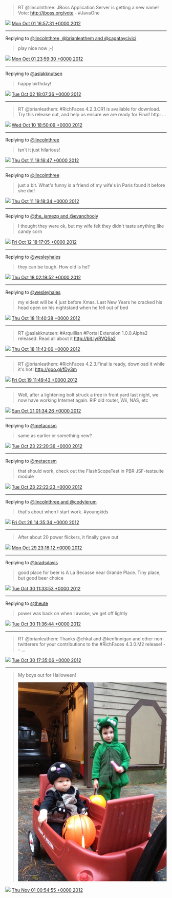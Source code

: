 > RT @lincolnthree: JBoss Application Server is getting a new name! Vote: http://jboss.org/vote - #JavaOne

<img src="/images/twitter/media/tweet.ico" width="12" /> [Mon Oct 01 16:57:31 +0000 2012](https://twitter.com/kenfinnigan/status/252814510690291713)

----

Replying to [@lincolnthree, @brianleathem and @cagataycivici](https://twitter.com/lincolnthree/status/252920241536004096)

> play nice now ;-)

<img src="/images/twitter/media/tweet.ico" width="12" /> [Mon Oct 01 23:59:30 +0000 2012](https://twitter.com/kenfinnigan/status/252920706889830401)

----

Replying to [@aslakknutsen](https://twitter.com/aslakknutsen/status/253169496691449856)

> happy birthday!

<img src="/images/twitter/media/tweet.ico" width="12" /> [Tue Oct 02 18:07:36 +0000 2012](https://twitter.com/kenfinnigan/status/253194536149467137)

----

> RT @brianleathem: #RichFaces 4.2.3.CR1 is available for download. Try this release out, and help us ensure we are ready for Final! http: ...

<img src="/images/twitter/media/tweet.ico" width="12" /> [Wed Oct 10 18:50:09 +0000 2012](https://twitter.com/kenfinnigan/status/256104347161731073)

----

Replying to [@lincolnthree](https://twitter.com/lincolnthree/status/256469339790790656)

> isn't it just hilarious!

<img src="/images/twitter/media/tweet.ico" width="12" /> [Thu Oct 11 19:16:47 +0000 2012](https://twitter.com/kenfinnigan/status/256473439387414528)

----

Replying to [@lincolnthree](https://twitter.com/lincolnthree/status/256473650436399105)

> just a bit. What's funny is a friend of my wife's in Paris found it before she did!

<img src="/images/twitter/media/tweet.ico" width="12" /> [Thu Oct 11 19:18:34 +0000 2012](https://twitter.com/kenfinnigan/status/256473886928011264)

----

Replying to [@the_jamezp and @evanchooly](https://twitter.com/the_jamezp/status/256819468020371456)

> I thought they were ok, but my wife felt they didn't taste anything like candy corn

<img src="/images/twitter/media/tweet.ico" width="12" /> [Fri Oct 12 18:17:05 +0000 2012](https://twitter.com/kenfinnigan/status/256820804648591360)

----

Replying to [@wesleyhales](https://twitter.com/wesleyhales/status/258742821186584577)

> they can be tough. How old is he?

<img src="/images/twitter/media/tweet.ico" width="12" /> [Thu Oct 18 02:19:52 +0000 2012](https://twitter.com/kenfinnigan/status/258754238614736896)

----

Replying to [@wesleyhales](https://twitter.com/wesleyhales/status/258764090745450497)

> my eldest will be 4 just before Xmas. Last New Years he cracked his head open on his nightstand when he fell out of bed

<img src="/images/twitter/media/tweet.ico" width="12" /> [Thu Oct 18 11:40:38 +0000 2012](https://twitter.com/kenfinnigan/status/258895358283894785)

----

> RT @aslakknutsen: #Arquillian #Portal Extension 1.0.0.Alpha2 released. Read all about it http://bit.ly/RVQSa2

<img src="/images/twitter/media/tweet.ico" width="12" /> [Thu Oct 18 11:43:06 +0000 2012](https://twitter.com/kenfinnigan/status/258895982127890432)

----

> RT @brianleathem: #RichFaces 4.2.3.Final is ready, download it while it's hot! http://goo.gl/fDy3m

<img src="/images/twitter/media/tweet.ico" width="12" /> [Fri Oct 19 11:49:43 +0000 2012](https://twitter.com/kenfinnigan/status/259260034838564864)

----

> Well, after a lightening bolt struck a tree in front yard last night, we now have working Internet again. RIP old router, Wii, NAS, etc

<img src="/images/twitter/media/tweet.ico" width="12" /> [Sun Oct 21 01:34:26 +0000 2012](https://twitter.com/kenfinnigan/status/259829966265524225)

----

Replying to [@metacosm](https://twitter.com/metacosm/status/260865300633907202)

> same as earlier or something new?

<img src="/images/twitter/media/tweet.ico" width="12" /> [Tue Oct 23 22:20:36 +0000 2012](https://twitter.com/kenfinnigan/status/260868353021849600)

----

Replying to [@metacosm](https://twitter.com/metacosm/status/260868535419564033)

> that should work, check out the FlashScopeTest in PBR JSF-testsuite module

<img src="/images/twitter/media/tweet.ico" width="12" /> [Tue Oct 23 22:22:23 +0000 2012](https://twitter.com/kenfinnigan/status/260868799388073984)

----

Replying to [@lincolnthree and @codylerum](https://twitter.com/lincolnthree/status/261830911157493761)

> that's about when I start work. #youngkids

<img src="/images/twitter/media/tweet.ico" width="12" /> [Fri Oct 26 14:35:34 +0000 2012](https://twitter.com/kenfinnigan/status/261838484359241728)

----

> After about 20 power flickers, it finally gave out

<img src="/images/twitter/media/tweet.ico" width="12" /> [Mon Oct 29 23:16:12 +0000 2012](https://twitter.com/kenfinnigan/status/263056671323086850)

----

Replying to [@bradsdavis](https://twitter.com/bradsdavis/status/263085493560942592)

> good place for beer is A La Becasse near Grande Place. Tiny place, but good beer choice

<img src="/images/twitter/media/tweet.ico" width="12" /> [Tue Oct 30 11:33:53 +0000 2012](https://twitter.com/kenfinnigan/status/263242317677359104)

----

Replying to [@theute](https://twitter.com/theute/status/263204608191655936)

> power was back on when I awoke, we get off lightly

<img src="/images/twitter/media/tweet.ico" width="12" /> [Tue Oct 30 11:36:44 +0000 2012](https://twitter.com/kenfinnigan/status/263243033531801600)

----

> RT @brianleathem: Thanks @chkal and @kenfinnigan and other non-twitterers for your contributions to the #RichFaces 4.3.0.M2 release! --  ...

<img src="/images/twitter/media/tweet.ico" width="12" /> [Tue Oct 30 17:35:06 +0000 2012](https://twitter.com/kenfinnigan/status/263333219481554944)

----

> My boys out for Halloween! 
> 
> ![](/images/twitter/media/263806285366063105-A6k6azkCcAE77iM.jpg)

<img src="/images/twitter/media/tweet.ico" width="12" /> [Thu Nov 01 00:54:55 +0000 2012](https://twitter.com/kenfinnigan/status/263806285366063105)
